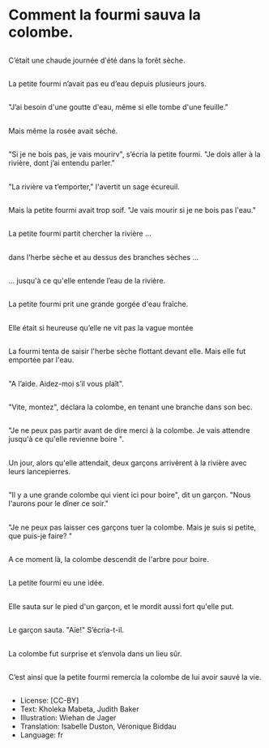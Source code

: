 # Comment la fourmi sauva la colombe.

##
C’était une chaude
journée d'été dans la
forêt sèche.

##
La petite fourmi n’avait
pas eu d’eau depuis
plusieurs jours.

##
"J’ai besoin d'une
goutte d'eau, même si
elle tombe d'une
feuille."

##
Mais même la rosée
avait séché.

##
"Si je ne bois pas, je
vais mourirv", s’écria la
petite fourmi.
"Je dois aller à la
rivière, dont j’ai
entendu parler."

##
"La rivière va
t’emporter," l'avertit un
sage écureuil.

##
Mais la petite fourmi
avait trop soif. "Je vais
mourir si je ne bois pas
l'eau."

##
La petite fourmi partit
chercher la rivière ...

##
dans l'herbe sèche et
au dessus des branches
sèches ...

##
... jusqu'à ce qu'elle
entende l’eau de la
rivière.

##
La petite fourmi prit
une grande gorgée
d'eau fraîche.

##
Elle était si heureuse
qu’elle ne vit pas la
vague montée

##
La fourmi tenta de
saisir l'herbe sèche
flottant devant elle.
Mais elle fut emportée
par l'eau.

##
"A l’aide. Aidez-moi s’il
vous plaît".

##
"Vite, montez", déclara
la colombe, en tenant
une branche dans son
bec.

##

##
"Je ne peux pas partir
avant de dire merci à la
colombe. Je vais
attendre jusqu'à ce
qu'elle revienne boire ".

##
Un jour, alors qu'elle
attendait, deux garçons
arrivèrent à la rivière
avec leurs lancepierres.

##
"Il y a une grande
colombe qui vient ici
pour boire", dit un
garçon. "Nous l'aurons
pour le dîner ce soir."

##

##
"Je ne peux pas laisser
ces garçons tuer la
colombe. Mais je suis si
petite, que puis-je faire?
"

##
A ce moment là, la
colombe descendit de
l'arbre pour boire.

##

##
La petite fourmi eu une
idée.

##
Elle sauta sur le pied
d'un garçon, et le
mordit aussi fort qu'elle
put.

##
Le garçon sauta. "Aïe!"
S’écria-t-il.

##
La colombe fut surprise
et s‘envola dans un lieu
sûr.

##
C’est ainsi que la petite
fourmi remercia la
colombe de lui avoir
sauvé la vie.

##
* License: [CC-BY]
* Text: Kholeka Mabeta, Judith Baker
* Illustration: Wiehan de Jager
* Translation: Isabelle Duston, Véronique Biddau
* Language: fr
